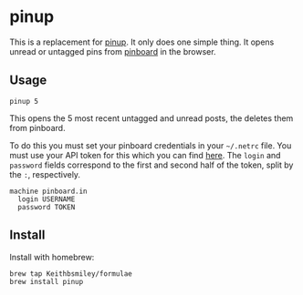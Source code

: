 # pinup

This is a replacement for
[pinup](https://github.com/Keithbsmiley/pinup). It only does one simple
thing. It opens unread or untagged pins from
[pinboard](https://pinboard.in) in the browser.

## Usage

```
pinup 5
```

This opens the 5 most recent untagged and unread posts, the deletes them
from pinboard.

To do this you must set your pinboard credentials in your `~/.netrc`
file. You must use your API token for this which you can find
[here](https://pinboard.in/settings/password). The `login` and
`password` fields correspond to the first and second half of the token,
split by the `:`, respectively.

```
machine pinboard.in
  login USERNAME
  password TOKEN
```

## Install

Install with homebrew:

```
brew tap Keithbsmiley/formulae
brew install pinup
```
